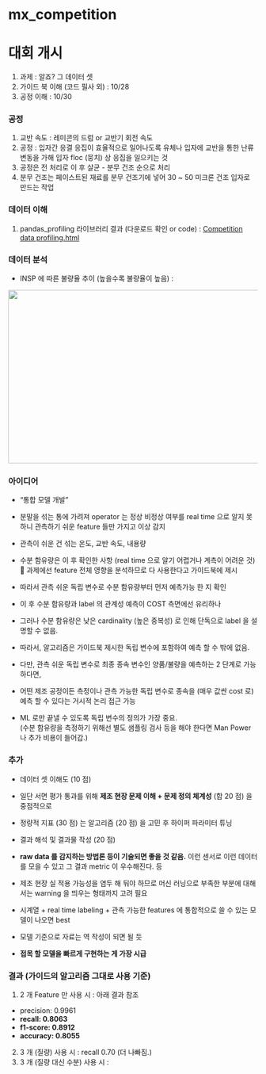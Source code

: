 # mx_competition  

# 대회 개시 
1. 과제 : 알죠? 그 데이터 셋  
2. 가이드 북 이해 (코드 필사 외) : 10/28     
3. 공정 이해 : 10/30   


### 공정  
1. 교반 속도 : 레미콘의 드럼 or 교반기 회전 속도  
2. 공정 : 입자간 응결 응집이 효율적으로 일어나도록 유체나 입자에 교반을 통한 난류 변동을 가해 입자 floc (뭉치) 상 응집을 일으키는 것  
3. 공정은 전 처리로 이 후 살균 - 분무 건조 순으로 처리  
4. 분무 건조는 페이스트된 재료를 분무 건조기에 넣어 30 ~ 50 미크론 건조 입자로 만드는 작업  

### 데이터 이해  
1. pandas_profiling 라이브러리 결과 (다운로드 확인 or code) : [Competition data profiling.html](https://github.com/min0355/mx_competition/blob/main/code/Competition%20data%20profiling.html)   

### 데이터 분석  
* INSP 에 따른 불량율 추이 (높을수록 불량율이 높음) : 
<img src="https://github.com/min0355/mx_competition/blob/main/result/newplot.png?raw=true" width="1000" height="350"/>      

### 아이디어  
* “통합 모델 개발”   
* 분말을 섞는 통에 가려져 operator 는 정상 비정상 여부를 real time 으로 알지 못하니 관측하기 쉬운 feature 들만 가지고 이상 감지   

* 관측이 쉬운 건 섞는 온도, 교반 속도, 내용량   

* 수분 함유량은 이 후 확인한 사항 (real time 으로 알기 어렵거나 계측이 어려운 것)  과제에선 feature 전체 영향을 분석하므로 다 사용한다고 가이드북에 제시   

* 따라서 관측 쉬운 독립 변수로 수분 함유량부터 먼저 예측가능 한 지 확인  
* 이 후 수분 함유량과 label 의 관계성 예측이 COST 측면에선 유리하나   

* 그러나 수분 함유량은 낮은 cardinality (높은 중복성) 로 인해 단독으로 label 을 설명할 수 없음.   
* 따라서, 알고리즘은 가이드북 제시한 독립 변수에 포함하여 예측 할 수 밖에 없음.   

* 다만, 관측 쉬운 독립 변수로 최종 종속 변수인 양품/불량을 예측하는 2 단계로 가능하다면,  
* 어떤 제조 공정이든 측정이나 관측 가능한 독립 변수로 종속을 (매우 값싼 cost 로) 예측 할 수 있다는 거시적 논리 접근 가능  

* ML 로만 끝낼 수 있도록 독립 변수의 정의가 가장 중요.  
  (수분 함유량을 측정하기 위해선 별도 샘플링 검사 등을 해야 한다면 Man Power 나 추가 비용이 들어감.)  

### 추가  

* 데이터 셋 이해도 (10 점)  

* 일단 서면 평가 통과를 위해 **제조 현장 문제 이해 + 문제 정의 체계성** (합 20 점) 을 중점적으로  

* 정량적 지표 (30 점) 는 알고리즘 (20 점) 을 고민 후 하이퍼 파라미터 튜닝  

* 결과 해석 및 결과물 작성 (20 점) 

* **raw data 를 감지하는 방법론 등이 기술되면 좋을 것 같음.** 이런 센서로 이런 데이터를 모을 수 있고 그 결과 metric 이 우수해진다. 등  

* 제조 현장 실 적용 가능성을 염두 해 둬야 하므로 머신 러닝으로 부족한 부분에 대해서는 warning 을 띄우는 형태까지 고려 필요  

* 시계열 + real time labeling + 관측 가능한 features 에 통합적으로 쓸 수 있는 모델이 나오면 best  

* 모델 기준으로 자료는 역 작성이 되면 될 듯  

* **접목 할 모델을 빠르게 구현하는 게 가장 시급** 

### 결과 (가이드의 알고리즘 그대로 사용 기준)  

1. 2 개 Feature 만 사용 시 : 아래 결과 참조  
  - precision: 0.9961  
  - **recall: 0.8063**  
  - **f1-score: 0.8912**  
  - **accuracy: 0.8055**  
  
2. 3 개 (질량) 사용 시 : recall 0.70 (더 나빠짐.)  
3. 3 개 (질량 대신 수분) 사용 시 : 
